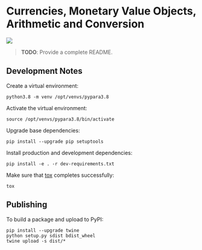 # Currencies, Monetary Value Objects, Arithmetic and Conversion

![](https://github.com/vst/pypara/workflows/Install%20and%20Test/badge.svg)

> **TODO**: Provide a complete README.

## Development Notes

Create a virtual environment:

```
python3.8 -m venv /opt/venvs/pypara3.8
```

Activate the virtual environment:

```
source /opt/venvs/pypara3.8/bin/activate
```

Upgrade base dependencies:

```
pip install --upgrade pip setuptools
```

Install production and development dependencies:

```
pip install -e . -r dev-requirements.txt
```

Make sure that [tox](https://tox.readthedocs.io/en/latest/) completes successfully:

```
tox
```

## Publishing

To build a package and upload to PyPI:

```
pip install --upgrade twine
python setup.py sdist bdist_wheel
twine upload -s dist/*
```